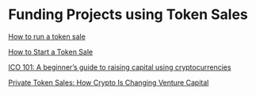 # Funding Projects using Token Sales

[How to run a token sale](https://techcrunch.com/2017/09/22/how-to-run-a-token-sale/)

[How to Start a Token Sale](https://www.paradoxgroup.co/how-to-start-a-token-sale/)

[ICO 101: A beginner’s guide to raising capital using cryptocurrencies](https://cointelegraph.com/funding-for-beginners/ico-101-a-beginners-guide-to-raising-capital-using-cryptocurrencies)

[Private Token Sales: How Crypto Is Changing Venture Capital](https://pontem.network/posts/private-token-sales-how-crypto-is-changing-venture-capital)
